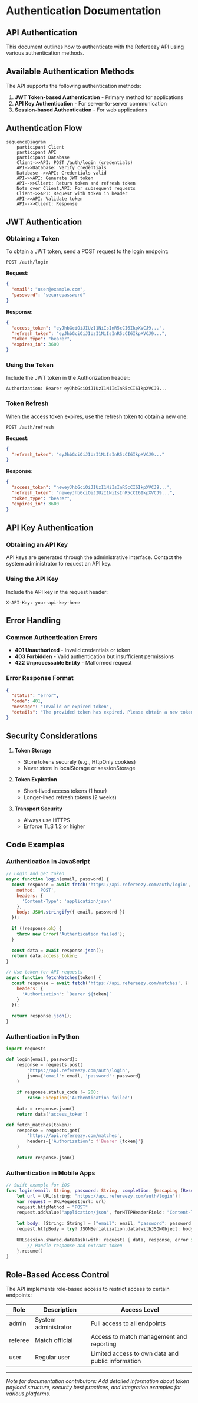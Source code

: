 # Authentication Documentation

## API Authentication

This document outlines how to authenticate with the Refereezy API using various authentication methods.

## Available Authentication Methods

The API supports the following authentication methods:

1. **JWT Token-based Authentication** - Primary method for applications
2. **API Key Authentication** - For server-to-server communication
3. **Session-based Authentication** - For web applications

## Authentication Flow

```mermaid
sequenceDiagram
    participant Client
    participant API
    participant Database
    Client->>API: POST /auth/login (credentials)
    API->>Database: Verify credentials
    Database-->>API: Credentials valid
    API->>API: Generate JWT token
    API-->>Client: Return token and refresh token
    Note over Client,API: For subsequent requests
    Client->>API: Request with token in header
    API->>API: Validate token
    API-->>Client: Response
```

## JWT Authentication

### Obtaining a Token

To obtain a JWT token, send a POST request to the login endpoint:

```
POST /auth/login
```

**Request:**
```json
{
  "email": "user@example.com",
  "password": "securepassword"
}
```

**Response:**
```json
{
  "access_token": "eyJhbGciOiJIUzI1NiIsInR5cCI6IkpXVCJ9...",
  "refresh_token": "eyJhbGciOiJIUzI1NiIsInR5cCI6IkpXVCJ9...",
  "token_type": "bearer",
  "expires_in": 3600
}
```

### Using the Token

Include the JWT token in the Authorization header:

```
Authorization: Bearer eyJhbGciOiJIUzI1NiIsInR5cCI6IkpXVCJ9...
```

### Token Refresh

When the access token expires, use the refresh token to obtain a new one:

```
POST /auth/refresh
```

**Request:**
```json
{
  "refresh_token": "eyJhbGciOiJIUzI1NiIsInR5cCI6IkpXVCJ9..."
}
```

**Response:**
```json
{
  "access_token": "neweyJhbGciOiJIUzI1NiIsInR5cCI6IkpXVCJ9...",
  "refresh_token": "neweyJhbGciOiJIUzI1NiIsInR5cCI6IkpXVCJ9...",
  "token_type": "bearer",
  "expires_in": 3600
}
```

## API Key Authentication

### Obtaining an API Key

API keys are generated through the administrative interface. Contact the system administrator to request an API key.

### Using the API Key

Include the API key in the request header:

```
X-API-Key: your-api-key-here
```

## Error Handling

### Common Authentication Errors

- **401 Unauthorized** - Invalid credentials or token
- **403 Forbidden** - Valid authentication but insufficient permissions
- **422 Unprocessable Entity** - Malformed request

### Error Response Format

```json
{
  "status": "error",
  "code": 401,
  "message": "Invalid or expired token",
  "details": "The provided token has expired. Please obtain a new token."
}
```

## Security Considerations

1. **Token Storage**
   - Store tokens securely (e.g., HttpOnly cookies)
   - Never store in localStorage or sessionStorage

2. **Token Expiration**
   - Short-lived access tokens (1 hour)
   - Longer-lived refresh tokens (2 weeks)

3. **Transport Security**
   - Always use HTTPS
   - Enforce TLS 1.2 or higher

## Code Examples

### Authentication in JavaScript

```javascript
// Login and get token
async function login(email, password) {
  const response = await fetch('https://api.refereezy.com/auth/login', {
    method: 'POST',
    headers: {
      'Content-Type': 'application/json'
    },
    body: JSON.stringify({ email, password })
  });
  
  if (!response.ok) {
    throw new Error('Authentication failed');
  }
  
  const data = await response.json();
  return data.access_token;
}

// Use token for API requests
async function fetchMatches(token) {
  const response = await fetch('https://api.refereezy.com/matches', {
    headers: {
      'Authorization': `Bearer ${token}`
    }
  });
  
  return response.json();
}
```

### Authentication in Python

```python
import requests

def login(email, password):
    response = requests.post(
        'https://api.refereezy.com/auth/login',
        json={'email': email, 'password': password}
    )
    
    if response.status_code != 200:
        raise Exception('Authentication failed')
        
    data = response.json()
    return data['access_token']

def fetch_matches(token):
    response = requests.get(
        'https://api.refereezy.com/matches',
        headers={'Authorization': f'Bearer {token}'}
    )
    
    return response.json()
```

### Authentication in Mobile Apps

```swift
// Swift example for iOS
func login(email: String, password: String, completion: @escaping (Result<String, Error>) -> Void) {
    let url = URL(string: "https://api.refereezy.com/auth/login")!
    var request = URLRequest(url: url)
    request.httpMethod = "POST"
    request.addValue("application/json", forHTTPHeaderField: "Content-Type")
    
    let body: [String: String] = ["email": email, "password": password]
    request.httpBody = try? JSONSerialization.data(withJSONObject: body)
    
    URLSession.shared.dataTask(with: request) { data, response, error in
        // Handle response and extract token
    }.resume()
}
```

## Role-Based Access Control

The API implements role-based access to restrict access to certain endpoints:

| Role | Description | Access Level |
|------|-------------|--------------|
| admin | System administrator | Full access to all endpoints |
| referee | Match official | Access to match management and reporting |
| user | Regular user | Limited access to own data and public information |

---

*Note for documentation contributors: Add detailed information about token payload structure, security best practices, and integration examples for various platforms.*
